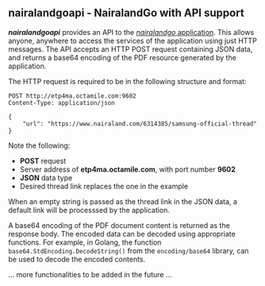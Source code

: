 ## nairalandgoapi - NairalandGo with API support

***nairalandgoapi*** provides an API to the [*nairalandgo* application](https://github.com/DISCRETEboi/nairaland-go). This allows anyone, anywhere to access the services of the application using just HTTP messages. The API accepts an HTTP POST request containing JSON data, and returns a base64 encoding of the PDF resource generated by the application.

The HTTP request is required to be in the following structure and format:

	POST http://etp4ma.octamile.com:9602
	Content-Type: application/json
	 
	{
	    "url": "https://www.nairaland.com/6314385/samsung-official-thread"
	}

Note the following:  
- **POST** request  
- Server address of **etp4ma.octamile.com**, with port number **9602**  
- **JSON** data type  
- Desired thread link replaces the one in the example  

When an empty string is passed as the thread link in the JSON data, a default link will be processsed by the application.

A base64 encoding of the PDF document content is returned as the response body. The encoded data can be decoded using appropriate functions. For example, in Golang, the function `base64.StdEncoding.DecodeString()` from the `encoding/base64` library, can be used to decode the encoded contents.

... more functionalities to be added in the future ...
